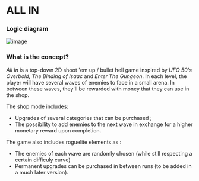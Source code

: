 # ALL IN

### Logic diagram
![image](https://github.com/user-attachments/assets/f42fae20-8535-423b-a63b-e84d8717f4ef)

### What is the concept?

*All In* is a top-down 2D shoot 'em up / bullet hell game inspired by _UFO 50's Overbold_, _The Binding of Isaac_ and _Enter The Gungeon_.
In each level, the player will have several waves of enemies to face in a small arena. In between these waves, they'll be rewarded with money that they can use in the shop.

The shop mode includes:
* Upgrades of several categories that can be purchased ;
* The possibility to add enemies to the next wave in exchange for a higher monetary reward upon completion.

The game also includes roguelite elements as :
* The enemies of each wave are randomly chosen (while still respecting a certain difficuly curve)
* Permanent upgrades can be purchased in between runs (to be added in a much later version).

